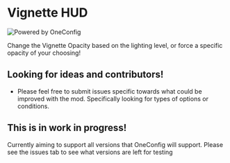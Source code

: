 # Vignette HUD

![Powered by OneConfig](https://polyfrost.org/media/branding/badges/badge_3.svg)

Change the Vignette Opacity based on the lighting level, or force a specific opacity of your choosing!

## Looking for ideas and contributors!

- Please feel free to submit issues specific towards what could be improved with the mod. Specifically looking for types of options or conditions.

## This is in work in progress!

Currently aiming to support all versions that OneConfig will support. Please see the issues tab to see what versions are left for testing